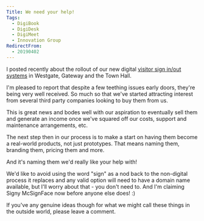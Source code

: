 ```yaml
---
Title: We need your help!
Tags: 
  - DigiBook
  - DigiDesk
  - DigiMeet
  - Innovation Group
RedirectFrom:
  - 20190402
---
```

​I posted recently about the rollout of our new digital [visitor sign in/out systems](/20190307) in Westgate, Gateway and the Town Hall.

I'm pleased to report that despite a few teething issues early doors, they're being very well received. So much so that we've started attracting interest from several third party companies looking to buy them from us.

This is great news and bodes well with our aspiration to eventually sell them and generate an income once we've squared off our costs, support and maintenance arrangements, etc.

The next step then in our process is to make a start on having them become a real-world  products, not just prototypes. That means naming them, branding them, pricing them and more.

And it's naming them we'd really like your help with!

We'd like to avoid using the word "sign" as a nod back to the non-digital process it replaces and any valid option will need to have a domain name available, but I'll worry about that - you don't need to. And I'm claiming Signy McSignFace now before anyone else does! :)

If you've any genuine ideas though for what we might call these things in the outside world, please leave a comment.